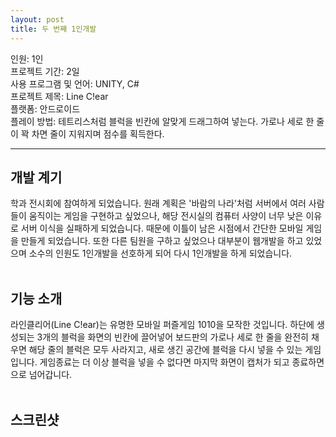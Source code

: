 ```yaml
---
layout: post
title: 두 번째 1인개발
---
```


인원: 1인<br>
프로젝트 기간: 2일<br>
사용 프로그램 및 언어: UNITY, C#<br>
프로젝트 제목: Line C!ear<br>
플랫폼: 안드로이드 <br>
플레이 방법: 테트리스처럼 블럭을 빈칸에 알맞게 드래그하여 넣는다. 가로나 세로 한 줄이 꽉 차면 줄이 지워지며 점수를 획득한다.<br>

---
## 개발 계기
학과 전시회에 참여하게 되었습니다. 원래 계획은 '바람의 나라'처럼 서버에서 여러 사람들이 움직이는 게임을 구현하고 싶었으나, 해당 전시실의 컴퓨터 사양이 너무 낮은 이유로 서버 이식을 실패하게 되었습니다. 때문에 이틀이 남은 시점에서 간단한 모바일 게임을 만들게 되었습니다. 또한 다른 팀원을 구하고 싶었으나 대부분이 웹개발을 하고 있었으며 소수의 인원도 1인개발을 선호하게 되어 다시 1인개발을 하게 되었습니다.<br><br>

## 기능 소개
라인클리어(Line C!ear)는 유명한 모바일 퍼즐게임 1010을 모작한 것입니다. 하단에 생성되는 3개의 블럭을 화면의 빈칸에 끌어넣어 보드판의 가로나 세로 한 줄을 완전히 채우면 해당 줄의 블럭은 모두 사라지고, 새로 생긴 공간에 블럭을 다시 넣을 수 있는 게임입니다. 게임종료는 더 이상 블럭을 넣을 수 없다면 마지막 화면이 캡처가 되고 종료하면으로 넘어갑니다. <br><br>

## 스크린샷
